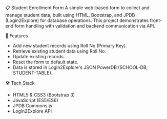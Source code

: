 📋 Student Enrollment Form
A simple web-based form to collect and manage student data, built using HTML, Bootstrap, and JPDB (Login2Explore) for database operations. This project demonstrates front-end form handling with validation and backend communication via API.

🚀 Features
* Add new student records using Roll No (Primary Key).
* Retrieve existing student data using Roll No.
* Update existing records.
* Reset the form to default state.
* Data is stored in Login2Explore's JSON PowerDB (SCHOOL-DB, STUDENT-TABLE).

🛠️ Tech Stack
* HTML5 & CSS3 (Bootstrap 3)
* JavaScript (ES5/ES6)
* JPDB Commons.js
* Login2Explore API
